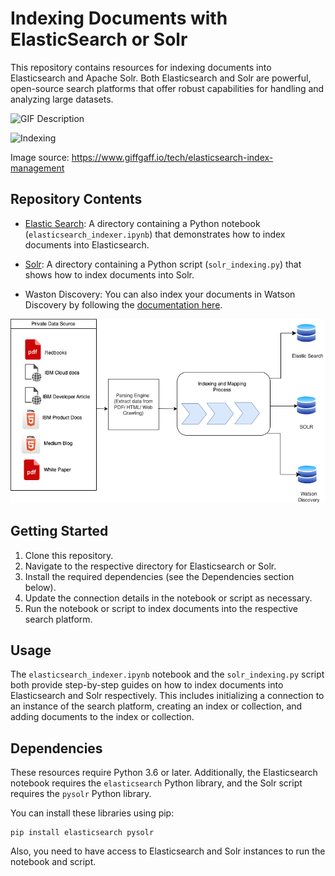 
# Indexing Documents with ElasticSearch or Solr

This repository contains resources for indexing documents into Elasticsearch and Apache Solr. Both Elasticsearch and Solr are powerful, open-source search platforms that offer robust capabilities for handling and analyzing large datasets.

<img src="https://media.giphy.com/media/v1.Y2lkPTc5MGI3NjExcGJ1aXg2Y2xkN3FpNXljbjJuZGUxaDBzbWw4eTA1M2RvNm9sM3hvZiZlcD12MV9pbnRlcm5hbF9naWZfYnlfaWQmY3Q9Zw/BTonLUeA6eND0vQZSt/giphy.gif" alt="GIF Description" width="500" height="300">

![Indexing](https://gg-cms-admin-prd.s3.eu-west-1.amazonaws.com/iocms/sharding_3cb0e30cbe.png)

Image source: https://www.giffgaff.io/tech/elasticsearch-index-management

## Repository Contents

- [Elastic Search](../1.%20Indexing%20documents/Elastic%20Search/): A directory containing a Python notebook (`elasticsearch_indexer.ipynb`) that demonstrates how to index documents into Elasticsearch.
- [Solr](../1.%20Indexing%20documents/Solr/): A directory containing a Python script (`solr_indexing.py`) that shows how to index documents into Solr.

- Waston Discovery:  You can also index your documents in Watson Discovery by following the [documentation here](https://cloud.ibm.com/docs/discovery-data?topic=discovery-data-upload-data).

![Indexing](./Screenshots/data_up.png)

## Getting Started

1. Clone this repository.
2. Navigate to the respective directory for Elasticsearch or Solr.
3. Install the required dependencies (see the Dependencies section below).
4. Update the connection details in the notebook or script as necessary.
5. Run the notebook or script to index documents into the respective search platform.

## Usage

The `elasticsearch_indexer.ipynb` notebook and the `solr_indexing.py` script both provide step-by-step guides on how to index documents into Elasticsearch and Solr respectively. This includes initializing a connection to an instance of the search platform, creating an index or collection, and adding documents to the index or collection.

## Dependencies

These resources require Python 3.6 or later. Additionally, the Elasticsearch notebook requires the `elasticsearch` Python library, and the Solr script requires the `pysolr` Python library.

You can install these libraries using pip:

```
pip install elasticsearch pysolr
```

Also, you need to have access to Elasticsearch and Solr instances to run the notebook and script.
